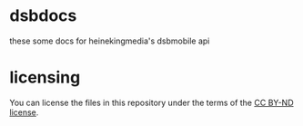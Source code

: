 # dsbdocs
these some docs for heinekingmedia's dsbmobile api

# licensing
You can license the files in this repository under the terms of the
[CC BY-ND license](https://creativecommons.org/licenses/by-nd/4.0/).
